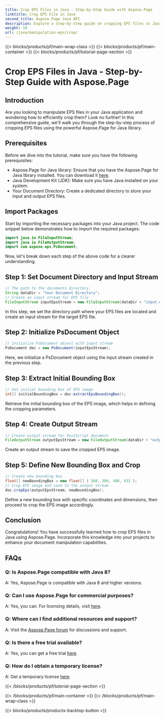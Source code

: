 ```yaml
---
title: Crop EPS Files in Java - Step-by-Step Guide with Aspose.Page
linktitle: Crop EPS File in Java
second_title: Aspose.Page Java API
description: Explore a step-by-step guide on cropping EPS files in Java using Aspose.Page. Enhance your document manipulation skills effortlessly. 
weight: 10
url: /java/manipulation-eps/crop/
---
```


{{< blocks/products/pf/main-wrap-class >}}
{{< blocks/products/pf/main-container >}}
{{< blocks/products/pf/tutorial-page-section >}}

# Crop EPS Files in Java - Step-by-Step Guide with Aspose.Page

## Introduction
Are you looking to manipulate EPS files in your Java application and wondering how to efficiently crop them? Look no further! In this comprehensive guide, we'll walk you through the step-by-step process of cropping EPS files using the powerful Aspose.Page for Java library.
## Prerequisites
Before we dive into the tutorial, make sure you have the following prerequisites:
- Aspose.Page for Java library: Ensure that you have the Aspose.Page for Java library installed. You can download it [here](https://releases.aspose.com/page/java/).
- Java Development Kit (JDK): Make sure you have Java installed on your system.
- Your Document Directory: Create a dedicated directory to store your input and output EPS files.
## Import Packages
Start by importing the necessary packages into your Java project. The code snippet below demonstrates how to import the required packages:
```java
import java.io.FileInputStream;
import java.io.FileOutputStream;
import com.aspose.eps.PsDocument;
```
Now, let's break down each step of the above code for a clearer understanding.
## Step 1: Set Document Directory and Input Stream
```java
// The path to the documents directory.
String dataDir = "Your Document Directory";
// Create an input stream for EPS file
FileInputStream inputEpsStream = new FileInputStream(dataDir + "input.eps");
```
In this step, we set the directory path where your EPS files are located and create an input stream for the target EPS file.
## Step 2: Initialize PsDocument Object
```java
// Initialize PsDocument object with input stream
PsDocument doc = new PsDocument(inputEpsStream);
```
Here, we initialize a PsDocument object using the input stream created in the previous step.
## Step 3: Extract Initial Bounding Box
```java
// Get initial bounding box of EPS image
int[] initialBoundingBox = doc.extractEpsBoundingBox();
```
Retrieve the initial bounding box of the EPS image, which helps in defining the cropping parameters.
## Step 4: Create Output Stream
```java
// Create output stream for PostScript document
FileOutputStream outputEpsStream = new FileOutputStream(dataDir + "output_crop.eps");
```
Create an output stream to save the cropped EPS image.
## Step 5: Define New Bounding Box and Crop
```java
// Create new bounding box
float[] newBoundingBox = new float[] { 260, 300, 480, 432 };
// Crop EPS image and save to the output stream
doc.cropEps(outputEpsStream, newBoundingBox);
```
Define a new bounding box with specific coordinates and dimensions, then proceed to crop the EPS image accordingly.
## Conclusion
Congratulations! You have successfully learned how to crop EPS files in Java using Aspose.Page. Incorporate this knowledge into your projects to enhance your document manipulation capabilities.
## FAQs
### Q: Is Aspose.Page compatible with Java 8?
A: Yes, Aspose.Page is compatible with Java 8 and higher versions.
### Q: Can I use Aspose.Page for commercial purposes?
A: Yes, you can. For licensing details, visit [here](https://purchase.aspose.com/buy).
### Q: Where can I find additional resources and support?
A: Visit the [Aspose.Page forum](https://forum.aspose.com/c/page/39) for discussions and support.
### Q: Is there a free trial available?
A: Yes, you can get a free trial [here](https://releases.aspose.com/).
### Q: How do I obtain a temporary license?
A: Get a temporary license [here](https://purchase.aspose.com/temporary-license/).

{{< /blocks/products/pf/tutorial-page-section >}}

{{< /blocks/products/pf/main-container >}}
{{< /blocks/products/pf/main-wrap-class >}}

{{< blocks/products/products-backtop-button >}}
